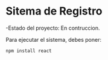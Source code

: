 <h1> Sitema de Registro</h1>

-Estado del proyecto: En contruccion.

Para ejecutar el sistema, debes poner:

```npm install react```
